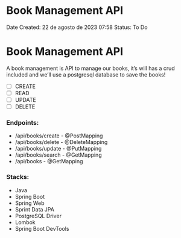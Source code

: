 # Book Management API

Date Created: 22 de agosto de 2023 07:58
Status: To Do

# **Book Management API**

A book management is API to manage our books, it’s will has a crud included and we’ll use a postgresql database to save the books!

- [ ]  CREATE
- [ ]  READ
- [ ]  UPDATE
- [ ]  DELETE

### Endpoints:

- /api/books/create	 -	@PostMapping
- /api/books/delete	 -	@DeleteMapping
- /api/books/update	 -	@PutMapping
- /api/books/search      -      @GetMapping
- /api/books		 -	@GetMapping

### Stacks:

- Java
- Spring Boot
- Spring Web
- Sprint Data JPA
- PostgreSQL Driver
- Lombok
- Spring Boot DevTools
